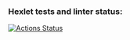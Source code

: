 ### Hexlet tests and linter status:
[![Actions Status](https://github.com/TonyMudRec/java-project-61/workflows/hexlet-check/badge.svg)](https://github.com/TonyMudRec/java-project-61/actions)